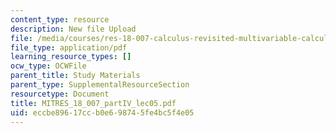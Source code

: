```yaml
---
content_type: resource
description: New file Upload
file: /media/courses/res-18-007-calculus-revisited-multivariable-calculus-fall-2011/eccbe89617ccb0e698745fe4bc5f4e05_MITRES_18_007_partIV_lec05.pdf
file_type: application/pdf
learning_resource_types: []
ocw_type: OCWFile
parent_title: Study Materials
parent_type: SupplementalResourceSection
resourcetype: Document
title: MITRES_18_007_partIV_lec05.pdf
uid: eccbe896-17cc-b0e6-9874-5fe4bc5f4e05
---
```

